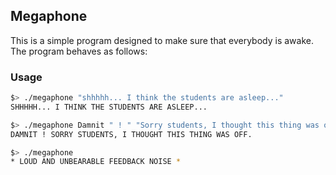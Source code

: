 ## Megaphone

This is a simple program designed to make sure that everybody is awake. The program behaves as follows:

### Usage

```bash
$> ./megaphone "shhhhh... I think the students are asleep..."
SHHHHH... I THINK THE STUDENTS ARE ASLEEP...

$> ./megaphone Damnit " ! " "Sorry students, I thought this thing was off."
DAMNIT ! SORRY STUDENTS, I THOUGHT THIS THING WAS OFF.

$> ./megaphone
* LOUD AND UNBEARABLE FEEDBACK NOISE *

